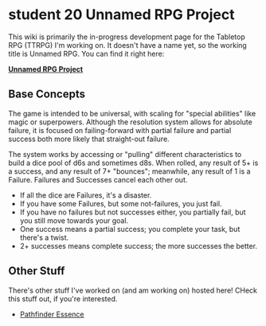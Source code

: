 # student 20 Unnamed RPG Project

This wiki is primarily the in-progress development page for the Tabletop RPG (TTRPG) I'm working on. It doesn't have a name yet, so the working title is Unnamed RPG. You can find it right here:

**[Unnamed RPG Project](system/HBCore.md)**

## Base Concepts

The game is intended to be universal, with scaling for "special abilities" like magic or superpowers. Although the resolution system allows for absolute failure, it is focused on failing-forward with partial failure and partial success both more likely that straight-out failure.

The system works by accessing or "pulling" different characteristics to build a dice pool of d6s and sometimes d8s. When rolled, any result of 5+ is a success, and any result of 7+ "bounces"; meanwhile, any result of 1 is a Failure. Failures and Successes cancel each other out.

- If all the dice are Failures, it's a disaster.
- If you have some Failures, but some not-failures, you just fail.
- If you have no failures but not successes either, you partially fail, but you still move towards your goal.
- One success means a partial success; you complete your task, but there's a twist.
- 2+ successes means complete success; the more successes the better.

## Other Stuff

There's other stuff I've worked on (and am working on) hosted here! CHeck this stuff out, if you're interested.

- [Pathfinder Essence](pathfinder/pfindex.md)
